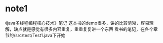 # note1
《java多线程编程核心技术》笔记
这本书的demo很多，讲的比较清晰，容易理解，缺点就是感觉有很多内容重复，重重复复讲一个东西
看书的笔记，在各个章节的/src/test/Test1.java下开始

